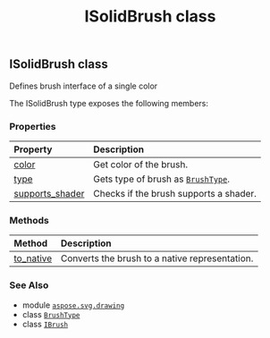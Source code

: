 ﻿---
title: ISolidBrush class
second_title: Aspose.SVG for Python via .NET API References
description: 
type: docs
weight: 150
url: /python-net/aspose.svg.drawing/isolidbrush/
is_root: false
---

## ISolidBrush class

Defines brush interface of a single color



The ISolidBrush type exposes the following members:

### Properties
| Property | Description |
| :- | :- |
| [color](/svg/python-net/aspose.svg.drawing/isolidbrush/color) | Get color of the brush. |
| [type](/svg/python-net/aspose.svg.drawing/isolidbrush/type) | Gets type of brush as [`BrushType`](/svg/python-net/aspose.svg.drawing/brushtype). |
| [supports_shader](/svg/python-net/aspose.svg.drawing/isolidbrush/supports_shader) | Checks if the brush supports a shader. |


### Methods
| Method | Description |
| :- | :- |
| [to_native](/svg/python-net/aspose.svg.drawing/isolidbrush/to_native/#) | Converts the brush to a native representation. |



### See Also
* module [`aspose.svg.drawing`](..)
* class [`BrushType`](/svg/python-net/aspose.svg.drawing/brushtype)
* class [`IBrush`](/svg/python-net/aspose.svg.drawing/ibrush)
